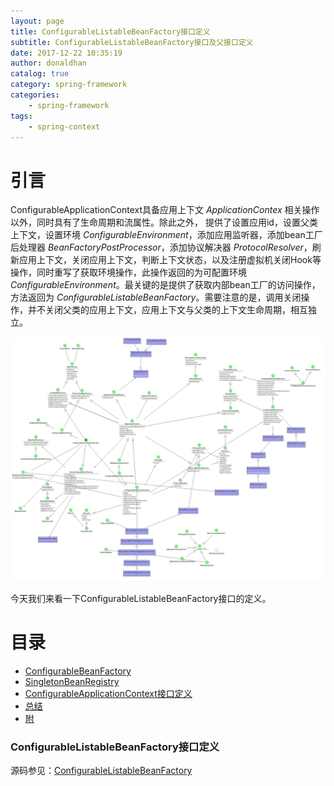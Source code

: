 ```yaml
---
layout: page
title: ConfigurableListableBeanFactory接口定义
subtitle: ConfigurableListableBeanFactory接口及父接口定义
date: 2017-12-22 10:35:19
author: donaldhan
catalog: true
category: spring-framework
categories:
    - spring-framework
tags:
    - spring-context
---
```


# 引言

ConfigurableApplicationContext具备应用上下文 *ApplicationContex* 相关操作以外，同时具有了生命周期和流属性。除此之外，
提供了设置应用id，设置父类上下文，设置环境 *ConfigurableEnvironment*，添加应用监听器，添加bean工厂后处理器 *BeanFactoryPostProcessor*，添加协议解决器 *ProtocolResolver*，刷新应用上下文，关闭应用上下文，判断上下文状态，以及注册虚拟机关闭Hook等操作，同时重写了获取环境操作，此操作返回的为可配置环境 *ConfigurableEnvironment*。最关键的是提供了获取内部bean工厂的访问操作，
方法返回为 *ConfigurableListableBeanFactory*。需要注意的是，调用关闭操作，并不关闭父类的应用上下文，应用上下文与父类的上下文生命周期，相互独立。

![ConfigurableApplicationContext](/image/spring-context/ConfigurableApplicationContext.png)

今天我们来看一下ConfigurableListableBeanFactory接口的定义。
# 目录
* [ConfigurableBeanFactory](#configurablebeanfactory)
* [SingletonBeanRegistry](#singletonbeanregistry)
* [ConfigurableApplicationContext接口定义](#configurableapplicationcontext接口定义)
* [总结](#总结)
* [附](#附)



### ConfigurableListableBeanFactory接口定义

源码参见：[ConfigurableListableBeanFactory][]

[ConfigurableListableBeanFactory]:https://github.com/Donaldhan/spring-framework/blob/4.3.x/spring-beans/src/main/java/org/springframework/beans/factory/config/ConfigurableListableBeanFactory.java "ConfigurableListableBeanFactory"

```java

```
